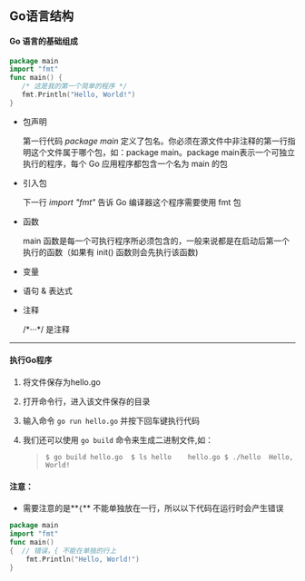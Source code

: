 ## Go语言结构

#### Go 语言的基础组成

```go
package main
import "fmt"
func main() {
   /* 这是我的第一个简单的程序 */
   fmt.Println("Hello, World!")
}
```

- 包声明

  第一行代码 *package main* 定义了包名。你必须在源文件中非注释的第一行指明这个文件属于哪个包，如：package main。package main表示一个可独立执行的程序，每个 Go 应用程序都包含一个名为 main 的包

- 引入包

  下一行 *import "fmt"* 告诉 Go 编译器这个程序需要使用 fmt 包

- 函数

  main 函数是每一个可执行程序所必须包含的，一般来说都是在启动后第一个执行的函数（如果有 init() 函数则会先执行该函数)

- 变量

- 语句 & 表达式

- 注释

   /\*···\*/ 是注释
   
------

#### 执行Go程序

1. 将文件保存为hello.go

2. 打开命令行，进入该文件保存的目录

3. 输入命令 `go run hello.go` 并按下回车键执行代码

4. 我们还可以使用 `go build` 命令来生成二进制文件,如：

   > `$ go build hello.go 
   > $ ls
   > hello    hello.go
   > $ ./hello 
   > Hello, World!`


#### 注意：

- 需要注意的是**`{`** 不能单独放在一行，所以以下代码在运行时会产生错误

```go
package main
import "fmt"
func main()  
{  // 错误，{ 不能在单独的行上
    fmt.Println("Hello, World!")
}
```



